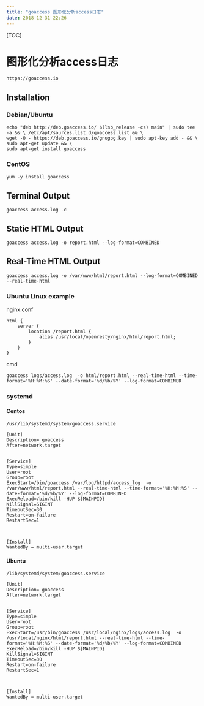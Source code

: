 ```yaml
---
title: "goaccess 图形化分析access日志"
date: 2018-12-31 22:26
---
```



[TOC]



# 图形化分析access日志

```
https://goaccess.io
```



## Installation

### Debian/Ubuntu

```
echo "deb http://deb.goaccess.io/ $(lsb_release -cs) main" | sudo tee -a && \ /etc/apt/sources.list.d/goaccess.list && \
wget -O - https://deb.goaccess.io/gnugpg.key | sudo apt-key add - && \
sudo apt-get update && \
sudo apt-get install goaccess
```



### CentOS

```
yum -y install goaccess
```



## Terminal Output

```
goaccess access.log -c
```



## Static HTML Output 

```
goaccess access.log -o report.html --log-format=COMBINED
```



## Real-Time HTML Output

```
goaccess access.log -o /var/www/html/report.html --log-format=COMBINED --real-time-html
```



### Ubuntu Linux example

nginx.conf

```
html {
    server {
        location /report.html {
            alias /usr/local/openresty/nginx/html/report.html;
        }
    }
}
```



cmd

```
goaccess logs/access.log  -o html/report.html --real-time-html --time-format='%H:%M:%S' --date-format='%d/%b/%Y' --log-format=COMBINED
```



### systemd

#### Centos

```
/usr/lib/systemd/system/goaccess.service
```



```
[Unit]
Description= goaccess
After=network.target


[Service]
Type=simple
User=root
Group=root
ExecStart=/bin/goaccess /var/log/httpd/access_log  -o /var/www/html/report.html --real-time-html --time-format='%H:%M:%S' --date-format='%d/%b/%Y' --log-format=COMBINED
ExecReload=/bin/kill -HUP ${MAINPID}
KillSignal=SIGINT
TimeoutSec=30
Restart=on-failure
RestartSec=1



[Install]
WantedBy = multi-user.target
```



#### Ubuntu

```
/lib/systemd/system/goaccess.service
```

```
[Unit]
Description= goaccess
After=network.target


[Service]
Type=simple
User=root
Group=root
ExecStart=/usr/bin/goaccess /usr/local/nginx/logs/access.log  -o /usr/local/nginx/html/report.html --real-time-html --time-format='%H:%M:%S' --date-format='%d/%b/%Y' --log-format=COMBINED
ExecReload=/bin/kill -HUP ${MAINPID}
KillSignal=SIGINT
TimeoutSec=30
Restart=on-failure
RestartSec=1



[Install]
WantedBy = multi-user.target
```

